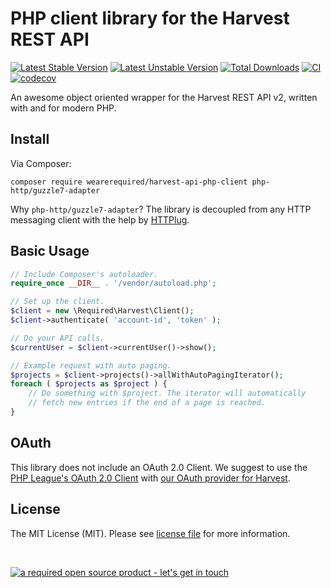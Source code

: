 # PHP client library for the Harvest REST API

[![Latest Stable Version](https://poser.pugx.org/wearerequired/harvest-api-php-client/v)](//packagist.org/packages/wearerequired/harvest-api-php-client)
[![Latest Unstable Version](https://poser.pugx.org/wearerequired/harvest-api-php-client/v/unstable)](//packagist.org/packages/wearerequired/harvest-api-php-client)
[![Total Downloads](https://poser.pugx.org/wearerequired/harvest-api-php-client/downloads)](//packagist.org/packages/wearerequired/harvest-api-php-client)
[![CI](https://github.com/wearerequired/harvest-api-php-client/workflows/CI/badge.svg)](https://github.com/wearerequired/harvest-api-php-client/actions?query=workflow%3ACI)
[![codecov](https://codecov.io/gh/wearerequired/harvest-api-php-client/branch/master/graph/badge.svg?token=W9R3VjbmRL)](https://codecov.io/gh/wearerequired/harvest-api-php-client)

An awesome object oriented wrapper for the Harvest REST API v2, written with and for modern PHP.

## Install

Via Composer:

```
composer require wearerequired/harvest-api-php-client php-http/guzzle7-adapter
```

Why `php-http/guzzle7-adapter`? The library is decoupled from any HTTP messaging client with the help by [HTTPlug](http://httplug.io/).


## Basic Usage

```php
// Include Composer's autoloader.
require_once __DIR__ . '/vendor/autoload.php';

// Set up the client.
$client = new \Required\Harvest\Client();
$client->authenticate( 'account-id', 'token' );

// Do your API calls.
$currentUser = $client->currentUser()->show();

// Example request with auto paging.
$projects = $client->projects()->allWithAutoPagingIterator();
foreach ( $projects as $project ) {
	// Do something with $project. The iterator will automatically
	// fetch new entries if the end of a page is reached.
}
```

## OAuth

This library does not include an OAuth 2.0 Client. We suggest to use the [PHP League's OAuth 2.0 Client](https://github.com/thephpleague/oauth2-client) with [our OAuth provider for Harvest](https://github.com/wearerequired/oauth2-harvest).

## License

The MIT License (MIT). Please see [license file](https://github.com/wearerequired/harvest-api-php-client/blob/master/LICENSE) for more information.

<br>

[![a required open source product - let's get in touch](https://media.required.com/images/open-source-banner.png)](https://required.com/en/lets-get-in-touch/)
